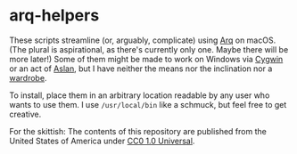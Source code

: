 # arq-helpers #

These scripts streamline (or, arguably, complicate) using [Arq][] on
macOS. (The plural is aspirational, as there's currently only one. Maybe
there will be more later!) Some of them might be made to work on Windows
via [Cygwin][] or an act of [Aslan][], but I have neither the means nor
the inclination nor a [wardrobe][LWW].

To install, place them in an arbitrary location readable by any user who
wants to use them. I use `/usr/local/bin` like a schmuck, but feel free
to get creative.

For the skittish: The contents of this repository are published from the
United States of America under [CC0 1.0 Universal][CC0].

  [Arq]: https://www.arqbackup.com
  [Aslan]: https://en.wikipedia.org/wiki/Aslan "'Aslan' on the English Wikipedia"
  [CC0]: https://creativecommons.org/publicdomain/zero/1.0
  [Cygwin]: https://cygwin.com
  [LWW]: https://www.worldcat.org/oclc/7207376 "'The lion, the witch and the wardrobe : a story for children (Book, 1950)' on WorldCat"
